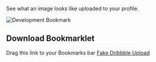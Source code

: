See what an image looks like uploaded to your profile.

![Development Bookmark](https://raw.githubusercontent.com/sambernhardt/fakeDribbbleUpload/master/assets/demo.gif)


## Download Bookmarklet

Drag this link to your Bookmarks bar
<a href="javascript:(function()%7Bfunction%20css(e)%7Breturn%22%20%20%20%20background-image%3A%20url('%22%2Be%2B%22')%3B%20%20%20%20background-size%3A%20cover%3B%20%20%20%20background-position%3A%20center%3B%20%20%20%20background-repeat%3Ano-repeat%3B%22%7Dfunction%20uploadShot(e)%7Bvar%20o%2Cr%3D(new%20Date).getTime()%2Cl%3Ddocument.querySelector(%22ol.dribbbles%22)%2Ca%3Dl.querySelectorAll(%22li%22)%3Bwindow.fakeDribbbleUpload.modelElement%3Fo%3Dwindow.fakeDribbbleUpload.modelElement%3A(o%3Da%5B0%5D%2Cwindow.fakeDribbbleUpload.modelElement%3Do)%3Bvar%20d%3Do.cloneNode(%5B!0%5D)%3Bd.dataset.id%3Dr%3Bvar%20t%3Dd.querySelector(%22.dribbble-img%22)%2Cn%3Dd.querySelector(%22.dribbble-link%22)%3Bn.innerHTML%3D%22%22%2Cd.querySelectorAll(%22a%22).forEach(function(e)%7Be.href%3D%22%23%22%7D)%3Bvar%20i%3Dd.querySelector(%22.dribbble-over%22)%2Cc%3Ddocument.createElement(%22small%22)%3Bc.classList.add(%22removeNode%22)%2Cc.innerHTML%3D%22Delete%22%2Cc.dataset.id%3Dr%2Cc.onclick%3Dwindow.fakeDribbbleUpload.removeNode%2Ci.appendChild(c)%3Bvar%20b%3Dnew%20FileReader%3Bb.readAsDataURL(e)%2Cb.onload%3Dfunction()%7Bvar%20e%3Db.result%3Bt.style%3Dcss(e)%2Cdocument.querySelector(%22%23uploader%22).value%3D%22%22%7D%2Cl.insertBefore(d%2Ca%5B0%5D)%7Dwindow.fakeDribbbleUpload%3D%7BaddStyles%3Afunction()%7Bvar%20e%3D%22%20%20%20%20%20%20.removeNode%20%7Bcolor%3A%20salmon%3B%20font-weight%3A%20bold%3B%20cursor%3A%20pointer%3B%20pointerEvents%3A%20all%3B%7D%20%20%20%20%20%20.removeNode%3Ahover%20%7Bopacity%3A%20.5%7D%3B%20%20%20%20%22%2Co%3Ddocument.createElement(%22style%22)%3Bo.innerHTML%3De%2Cdocument.querySelector(%22body%22).appendChild(o)%7D%2CcloseModal%3Afunction()%7Bvar%20e%3Ddocument.querySelector(%22.dribbleTestUpload%22)%3Be.remove()%7D%2CopenModal%3Afunction()%7Bif(this.addStyles()%2Cwindow.fakeDribbbleUpload.modal)alert(%22You%20already%20have%20a%20window%20open%22)%3Belse%7Bvar%20e%3Ddocument.createElement(%22div%22)%3Bwindow.fakeDribbbleUpload.modal%3De%2Cwindow.fakeDribbbleUpload.modal.style%3D%22%20%20%20%20%20%20%20%20position%3A%20fixed%3B%20%20%20%20%20%20%20%20right%3A%2020px%3B%20%20%20%20%20%20%20%20top%3A%2020px%3B%20%20%20%20%20%20%20%20background%3A%20white%3B%20%20%20%20%20%20%20%20border-radius%3A%205px%3B%20%20%20%20%20%20%20%20box-shadow%3A%200%200%2030px%20rgba(0%2C0%2C0%2C.45)%3B%20%20%20%20%20%20%20%20padding%3A%2020px%3B%20%20%20%20%20%20%20%20z-index%3A%209997%3B%20%20%20%20%20%20%20%20%22%2Ce.classList.add(%22dribbleTestUpload%22)%2Ce.innerHTML%3D'%20%20%20%20%20%20%20%20%3Cp%20onclick%3D%22window.fakeDribbbleUpload.closeModal()%22%20style%3D%22cursor%3A%20pointer%3B%22%3EClose%3C%2Fp%3E%20%20%20%20%20%20%20%20%3Cbr%20%2F%3E%20%20%20%20%20%20%20%20%3Ch1%3EChoose%20an%20image%20to%20upload%3C%2Fh1%3E%20%20%20%20%20%20%20%20%3Cbr%20%2F%3E%20%20%20%20%20%20%20%20%3Cinput%20type%3D%22file%22%20id%3D%22uploader%22%2F%3E%20%20%20%20%20%20%20%20%3Cbr%20%2F%3E%20%20%20%20%20%20%20%20%3Cbr%20%2F%3E%20%20%20%20%20%20%20%20%3Cbutton%20class%3D%22uploadTest%20contact%20form-btn%20message-btn%20messaged%22%3EUpload%20Test%3C%2Fbutton%3E%20%20%20%20%20%20'%2Cdocument.querySelector(%22body%22).appendChild(e)%2Cdocument.querySelector(%22.uploadTest%22).addEventListener(%22click%22%2Cfunction()%7Bdocument.querySelector(%22%23uploader%22).files%5B0%5D%3FuploadShot(document.querySelector(%22%23uploader%22).files%5B0%5D)%3Aalert(%22Please%20add%20an%20image%20to%20upload.%22)%7D)%7D%7D%2CremoveNode%3Afunction(e)%7Bvar%20o%3De.target.dataset.id%2Cr%3Ddocument.querySelector('li%5Bdata-id%3D%22'%2Bo%2B'%22%5D')%3Br.remove()%7D%7D%3Btry%7Bwindow.fakeDribbbleUpload.openModal()%7Dcatch(error)%7Balert(%22There%20was%20a%20problem%20loading%20the%20bookmarklet.%20Check%20the%20console%20for%20more%20details.%22)%2Cconsole.log(error)%7D%7D)()">Fake Dribbble Upload</a>
